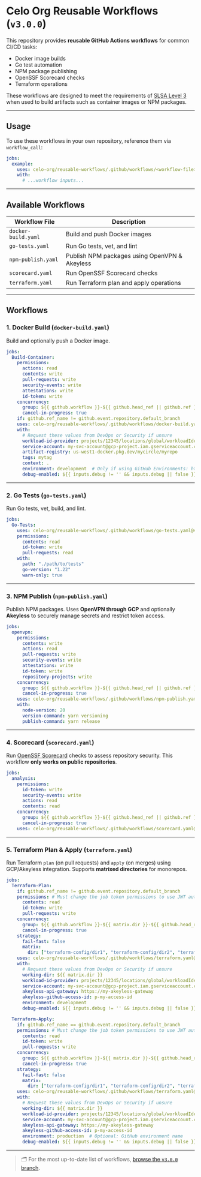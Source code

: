 # Celo Org Reusable Workflows (`v3.0.0`)

This repository provides **reusable GitHub Actions workflows** for common CI/CD tasks:

- Docker image builds
- Go test automation
- NPM package publishing
- OpenSSF Scorecard checks
- Terraform operations

These workflows are designed to meet the requirements of [SLSA Level 3]([https://slsa.dev/](https://slsa.dev/spec/v1.1/levels)) when used to build artifacts such as container images or NPM packages.

---

## Usage

To use these workflows in your own repository, reference them via `workflow_call`:

```yaml
jobs:
  example:
    uses: celo-org/reusable-workflows/.github/workflows/<workflow-file>.yaml@v3.0.0  # e.g., docker-build.yaml
    with:
      # ...workflow inputs...
```

---

## Available Workflows

| Workflow File         | Description                               |
|------------------------|-------------------------------------------|
| `docker-build.yaml`    | Build and push Docker images              |
| `go-tests.yaml`        | Run Go tests, vet, and lint               |
| `npm-publish.yaml`     | Publish NPM packages using OpenVPN & Akeyless |
| `scorecard.yaml`       | Run OpenSSF Scorecard checks              |
| `terraform.yaml`       | Run Terraform plan and apply operations   |

---

## Workflows

### 1. Docker Build (`docker-build.yaml`)

Build and optionally push a Docker image.

```yaml
jobs:
  Build-Container:
    permissions:
      actions: read
      contents: write
      pull-requests: write
      security-events: write
      attestations: write
      id-token: write
    concurrency:
      group: ${{ github.workflow }}-${{ github.head_ref || github.ref }}
      cancel-in-progress: true
    if: github.ref_name != github.event.repository.default_branch
    uses: celo-org/reusable-workflows/.github/workflows/docker-build.yaml@v3.0.0
    with:
      # Request these values from DevOps or Security if unsure
      workload-id-provider: projects/12345/locations/global/workloadIdentityPools/gh-pool-name/providers/github-by-repos
      service-account: my-svc-account@gcp-project.iam.gserviceaccount.com
      artifact-registry: us-west1-docker.pkg.dev/mycircle/myrepo
      tags: mytag
      context: .
      environment: development  # Only if using GitHub Environments: https://docs.github.com/en/actions/how-tos/writing-workflows/choosing-what-your-workflow-does/using-environments-for-deployment
      debug-enabled: ${{ inputs.debug != '' && inputs.debug || false }}
```

---

### 2. Go Tests (`go-tests.yaml`)

Run Go tests, vet, build, and lint.

```yaml
jobs:
  Go-Tests:
    uses: celo-org/reusable-workflows/.github/workflows/go-tests.yaml@v3.0.0
    permissions:
      contents: read
      id-token: write
      pull-requests: read
    with:
      path: "./path/to/tests"
      go-version: "1.22"
      warn-only: true
```

---

### 3. NPM Publish (`npm-publish.yaml`)

Publish NPM packages. Uses **OpenVPN through GCP** and optionally **Akeyless** to securely manage secrets and restrict token access.

```yaml
jobs:
  openvpn:
    permissions:
      contents: write
      actions: read
      pull-requests: write
      security-events: write
      attestations: write
      id-token: write
      repository-projects: write
    concurrency:
      group: ${{ github.workflow }}-${{ github.head_ref || github.ref }}
      cancel-in-progress: true
    uses: celo-org/reusable-workflows/.github/workflows/npm-publish.yaml@v3.0.0
    with:
      node-version: 20
      version-command: yarn versioning
      publish-command: yarn release
```

---

### 4. Scorecard (`scorecard.yaml`)

Run [OpenSSF Scorecard](https://github.com/ossf/scorecard) checks to assess repository security. This workflow **only works on public repositories**.

```yaml
jobs:
  analysis:
    permissions:
      id-token: write
      security-events: write
      actions: read
      contents: read
    concurrency:
      group: ${{ github.workflow }}-${{ github.head_ref || github.ref }}
      cancel-in-progress: true
    uses: celo-org/reusable-workflows/.github/workflows/scorecard.yaml@v3.0.0
```

---

### 5. Terraform Plan & Apply (`terraform.yaml`)

Run Terraform `plan` (on pull requests) and `apply` (on merges) using GCP/Akeyless integration. Supports **matrixed directories** for monorepos.

```yaml
jobs:
  Terraform-Plan:
    if: github.ref_name != github.event.repository.default_branch
    permissions: # Must change the job token permissions to use JWT auth
      contents: read
      id-token: write
      pull-requests: write
    concurrency:
      group: ${{ github.workflow }}-${{ matrix.dir }}-${{ github.head_ref || github.ref }}
      cancel-in-progress: true
    strategy:
      fail-fast: false
      matrix:
        dir: ["terraform-config/dir1", "terraform-config/dir2", "terraform-config/dir3"]
    uses: celo-org/reusable-workflows/.github/workflows/terraform.yaml@v3.0.0
    with:
      # Request these values from DevOps or Security if unsure
      working-dir: ${{ matrix.dir }}
      workload-id-provider: projects/12345/locations/global/workloadIdentityPools/gh-pool-name/providers/github-by-repos
      service-account: my-svc-account@gcp-project.iam.gserviceaccount.com
      akeyless-api-gateway: https://my-akeyless-gateway
      akeyless-github-access-id: p-my-access-id
      environment: development
      debug-enabled: ${{ inputs.debug != '' && inputs.debug || false }}

  Terraform-Apply:
    if: github.ref_name == github.event.repository.default_branch
    permissions: # Must change the job token permissions to use JWT auth
      contents: read
      id-token: write
      pull-requests: write
    concurrency:
      group: ${{ github.workflow }}-${{ matrix.dir }}-${{ github.head_ref || github.ref }}
      cancel-in-progress: true
    strategy:
      fail-fast: false
      matrix:
        dir: ["terraform-config/dir1", "terraform-config/dir2", "terraform-config/dir3"]
    uses: celo-org/reusable-workflows/.github/workflows/terraform.yaml@v3.0.0
    with:
      # Request these values from DevOps or Security if unsure
      working-dir: ${{ matrix.dir }}
      workload-id-provider: projects/12345/locations/global/workloadIdentityPools/gh-pool-name/providers/github-by-repos
      service-account: my-svc-account@gcp-project.iam.gserviceaccount.com
      akeyless-api-gateway: https://my-akeyless-gateway
      akeyless-github-access-id: p-my-access-id
      environment: production  # Optional: GitHub environment name
      debug-enabled: ${{ inputs.debug != '' && inputs.debug || false }}
```

---

> 🗂 For the most up-to-date list of workflows, [browse the `v3.0.0` branch](https://github.com/celo-org/reusable-workflows/tree/v3.0.0/.github/workflows).
